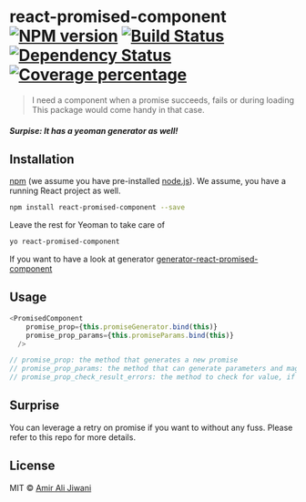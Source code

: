 # react-promised-component [![NPM version][npm-image]][npm-url] [![Build Status][travis-image]][travis-url] [![Dependency Status][daviddm-image]][daviddm-url] [![Coverage percentage][coveralls-image]][coveralls-url]
> I need a component when a promise succeeds, fails or during loading
> This package would come handy in that case.

##### Surpise: It has a yeoman generator as well!

## Installation

[npm](https://www.npmjs.com/) (we assume you have pre-installed [node.js](https://nodejs.org/)). We assume, you have a running React project as well.

```bash
npm install react-promised-component --save
```

Leave the rest for Yeoman to take care of

```bash
yo react-promised-component
```

If you want to have a look at generator
[generator-react-promised-component](https://github.com/aajiwani/generator-react-promised-component)

## Usage

```js
<PromisedComponent
    promise_prop={this.promiseGenerator.bind(this)}
    promise_prop_params={this.promiseParams.bind(this)}
  />

// promise_prop: the method that generates a new promise
// promise_prop_params: the method that can generate parameters and magically supply it to promise creator
// promise_prop_check_result_errors: the method to check for value, if for some reason value may contain any errors!
```

## Surprise

You can leverage a retry on promise if you want to without any fuss. Please refer to this repo for more details.

## License

MIT © [Amir Ali Jiwani]()


[npm-image]: https://badge.fury.io/js/react-promised-component.svg
[npm-url]: https://npmjs.org/package/react-promised-component
[travis-image]: https://travis-ci.org/aajiwani/react-promised-component.svg?branch=master
[travis-url]: https://travis-ci.org/aajiwani/react-promised-component
[daviddm-image]: https://david-dm.org/aajiwani/react-promised-component.svg?theme=shields.io
[daviddm-url]: https://david-dm.org/aajiwani/react-promised-component
[coveralls-image]: https://coveralls.io/repos/aajiwani/react-promised-component/badge.svg
[coveralls-url]: https://coveralls.io/r/aajiwani/react-promised-component
